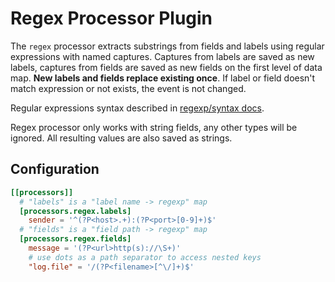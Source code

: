 # Regex Processor Plugin

The `regex` processor extracts substrings from fields and labels using regular expressions with named captures. Captures from labels are saved as new labels, captures from fields are saved as new fields on the first level of data map. **New labels and fields replace existing once**. If label or field doesn't match expression or not exists, the event is not changed.

Regular expressions syntax described in [regexp/syntax docs](https://pkg.go.dev/regexp/syntax).

Regex processor only works with string fields, any other types will be ignored. All resulting values are also saved as strings.

## Configuration
```toml
[[processors]]
  # "labels" is a "label name -> regexp" map
  [processors.regex.labels]
    sender = '^(?P<host>.+):(?P<port>[0-9]+)$'
  # "fields" is a "field path -> regexp" map
  [processors.regex.fields]
    message = '(?P<url>http(s)://\S+)'
    # use dots as a path separator to access nested keys
    "log.file" = '/(?P<filename>[^\/]+)$'
```
